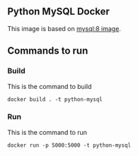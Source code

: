 Python MySQL Docker
-------------------

This image is based on [mysql:8 image](https://github.com/docker-library/mysql/tree/master/8.0).

## Commands to run

### Build
This is the command to build
```
docker build . -t python-mysql
```

### Run

This is the command to run
```
docker run -p 5000:5000 -t python-mysql
```
